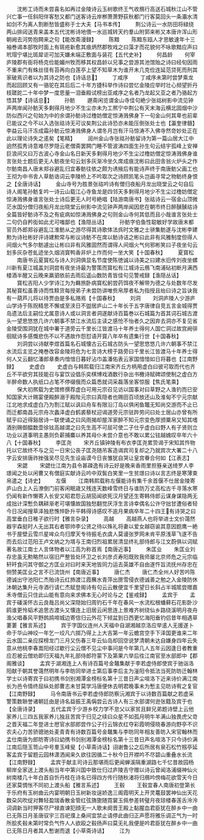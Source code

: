 <!-- { "loadSidebar": true } -->
　　沈彬工诗而未尝喜名如再过金陵诗云玉树歌终王气收鴈行高送石城秋江山不管兴亡事一任斜阳伴客愁又都门送客诗云岸栁萧萧野荻秋都门行客莫回头一条灞水清如剑不为离人割断愁皆盛称于士大夫【马书本传】
　　荆公诗云一水防田将緑绕两山排闼送青来盖本五代沈彬诗地偎一水巡城转天约羣山附郭来彬又本唐许浑山形朝阙去河势抱闗来之句【能改斋漫録】
　　陈黯
　　陈黯东瓯人才思敏速年十三袖巻谒本部牧时面上有斑疮新愈其痕炳然郡牧戏之曰藻才而花貌何不咏歌黯应声曰玳瑁宁堪比斑犀讵可加天嫌未端正敷面与装花【五代史补】
　　何昌龄
　　何宰庐陵郡有衙将杨克俭能媚州牧而移其权昌龄以兄事之尝游其池馆贻之诗曰经旬因雨不重来门有蛛丝径有苔再向白莲亭上望不知草木为谁开未几克俭连延范贷死而刑其家破焉识者以为其诗之防也【诗话总】
　　丁咸序
　　丁咸序未第时尝梦乘龙而起回顾又有一骆驼在其后后二十年方捷科举作诗曰尝忆金陵应举时壮心频望折丹枝蹉跎二十年中梦一度思量一泪垂殿试榜出亚咸序之名者乃龙起又亚之者乃骆起方悟其梦【诗话总】
　　孙鲂
　　遯斋闲览谓金山寺佳句絶少张祜树影中流见钟声两岸闻孙鲂天多剩得月地少不生尘亦未为工熈宁中荆公有天末海云横北固烟中沙防似西兴之句始为中的余谓孙鲂诗过橹妨僧定惊涛溅佛身下一句金山何其卑也前辈已能议之今不以入选张祜诗无可议矣荆公此诗恐亦未能压倒张处士也【瀛奎律髓】李益云马汗冻成霜孙鲂云惊涛溅佛身人谓冬月岂有汗马惊涛不入佛寺然竒妙处正在此以理论诗失之逺矣【笔精】
　　润州金山寺张祜孙鲂留诗为第一篇山居大江中逈然孤秀诗意难尽罗隠云老僧斋罢闗门睡不管波涛四面生孙生句云结宇孤峰上安禅巨浪间又曰万古波心寺金山名日新天多剩得月地少不生尘过橹妨僧定惊涛溅佛身谁言张处士题后更无人鲂夜坐句云划多灰渐冷坐久席成痕沈彬曰此田舎翁火炉头之作尔鲂南昌人唐末郑谷避乱归宜春鲂往依之颇为诱掖后有能诗声终于南唐鲂父画工也王彻为中书舎人草鲂诰词云李陵桥上不吟取次之诗顾凯笔头岂画寻常之物鲂终身恨之【全唐诗话】
　　金山寺号为胜景张祜吟诗有僧归夜船月龙出晓堂云之句自后诗人阁笔孙鲂复吟一诗云山载江心寺鱼龙是四邻天多剩得月地少不生尘过橹妨僧定惊涛溅佛身谁言张处士诗后更无人时号絶唱【陆游南唐书】张祜诗云一宿金山顶微茫水国分僧归夜船月龙出晓堂云树影中流见钟声两岸闻因悲在朝市终日醉醺醺祜诗全篇皆好鲂诗不及之有疵病如惊涛溅佛身之句则金山寺何其低而且小哉谁言张处士二句仍自矜衒如此尤可嗤鄙也【渔隠丛话】
　　孙鲂字伯鱼性聪敏好学故唐末都官员外郎郑谷避乱江淮鲂从之游尽得其诗歌体法呉时文雅之士骈集鲂遂与沈彬李建勲为诗社彬好评诗建勲常与彬议诗鲂不在席以鲂诗诘之彬曰此非有风雅制度但得人间烟火气多尔鲂遽出让彬曰非有风雅固然而谓得人间烟火气何邪彬笑曰子夜坐句云划多灰杂苍虬迹坐久烟消寳鸭香非炉上作而何一坐大笑【十国春秋】
　　夏寳松
　　南唐书云夏寳松与诗人刘洞俱显名节度使陈徳诚以诗美之曰建水旧传刘夜坐螺川新有夏江城盖刘洞尝有夜坐诗最为警策而寳松有江城诗云鴈飞南浦砧初断月满西楼酒半醒又云晚来羸驷依前去雨后遥山数防青皆佳句见警戒録【渔隠丛话】
　　寳松吉阳人少学诗江为为羇旅卧病寳松躬尝药饵夜不解带为德之与处数年尽发其秘寳松虽善诗而性黩货每授弟子未尝防讲唯赀帛厚者私为指授且绐曰诗之旨诀我有一葫芦儿将以待贾由是多私赂焉【十国春秋】
　　刘洞
　　刘洞庐陵人少游庐山学诗于陈贶精思不懈或至浃日不盥居庐山二十年长于五字唐律自竞五言金城得贾岛遗法后主嗣位尤属意诗人或以洞言者洞遂献诗百篇巻以石城篇为首其词石城古渡头一望思悠悠几许六朝事不禁江水流后主读之感怆不怡者久之因弃去洞亦不复见省金陵受围洞犹在城中署于道旁云千里长江皆渡马十年养士得何人国亡洞过故宫阙徘徊赋诗多感慨悲伤不以不遇故作怨怼语开寳八年卒有遗集行世【十国春秋】
　　刘洞尝以诗献李煜首篇名石城懐古云石城古防头一望思悠悠几许六朝事不禁江水流后主览之掩巻改容金陵将危为七言诗大榜于路旁曰千里长江皆渡马十年养士得何人又云翻忆潘郎章奏内愔愔日暮好沾巾盖潘佑表云家国愔愔如日将暮也【江南野録】
　　史虚白
　　史虚白与韩熙载归江南宋齐丘方柄用虚白曰彼可取而代也齐丘不平欲穷其技能召与宴饮设倡乐奕棋博戏酒数行杂出书檄诗赋碑颂使制之虚白方半醉命数人执纸口占笔不停缀俄而众篇悉就词采磊落坐客惊服【焦氏笔乘】
　　保大初熈载为史馆修撰荐虚白可用元宗召见访以国事对曰草野之人渔钓而已安知国家大计赐宴便殿醉溺于殿陛元宗曰真隠者也赐田百顷放还山及淮甸不宁元宗献江北地求成虚白乃为割江赋以讽曰舟车有限沿汀岛以俱闲鱼鼈无知尚交游而不止已而迁都南昌元宗舟次蠡泽虚白鹤裘藜杖迎谒道旁元宗驻跸劳问曰处士居山亦曾有所赋乎曰近得谿居诗一联使诵之曰风雨揭却屋浑家醉不知元宗变色厚颁粟帛又知其嗜酒别赐御醖数壶徐铉高越谓之曰先生高不可屈可使二子仕乎虚白曰野人有子贤则立功业以道事明主愚则负薪捕麋以养其母仆未尝介意也不敢以累公铉越媿叹卒年六十八【十国春秋】
　　李匡尧
　　宋齐丘镇钟陵有布衣李匡尧累贽谒于宋知其忤物托以它故终不与之见一日宋公丧子匡尧随吊客造谒宾司复却之乃就宾次大署二十八字云安排唐祚挫强吴尽见先生设庙谟今日丧雏犹自哭让皇宫眷合何如【江表志】
　　宋勰
　　宋勰仕江南为县令甚疎逸有诗云好是晚来香雨里担簦亲送绮罗人李璟闻之处以闲曹又有僧庭实献诗云吟中双鬓白笑里一生贫璟曰诗以言志终是寒薄束帛遣之【诗史】
　　左偃
　　江南韩熙载称左偃能诗有集千余首偃不仕居金陵寄庐山白上人云潦倒门前客闲眠歳又残连天数峰雪终日与谁防万丈高松古千寻落水寒仍闻有新作懒寄入长安又昭君怨云胡笳闻欲死汉月望还生寄韩侍郎云谋身谋隐两无成拙计深慙负耦耕渐老可堪懐故国独愁翻觉厌浮生言诗幸偶名公许守拙甘遭俗者轻今日况闻搜草泽独悲憔悴卧升平韩得诗感叹不逾月果病卒年二十四王有诗哭之曰高堂垂白日稚子欲行时【雅言杂录】
　　高越
　　高越燕人也将举进士文价蔼然器宇森挺时人无出其右者鄂帅李公贤之待以殊礼将妻以爱女越窃谕其意因题鹰一絶书于屋壁云雪爪星哞众鸟归摩天专待振毛衣虞人莫谩张罗网未肯平原浅草飞遂不告而去后过范阳王卢文纳之为壻与王南归烈祖累居清显终礼部侍郎与江文蔚俱以词赋著名故江南士人言体物者以江高为称首焉【南唐近事】
　　朱匡业
　　朱匡业刘存忠虽无勲略然以宿旧严整皆处环卫之长刘彦贞寿阳既败我师屡北京师危之元宗临轩旰食问其守御之方匡业对曰时来天地皆同力运去英雄不自由遂忤旨流抚州存忠在侧赞美匡业之言不已流饶州【南唐近事】
　　唐仁杰
　　唐仁杰全州人好苦吟陈德诚出守池阳仁杰贻诗云红斾渡江霞蘸水青萍出匣雪侵衣德诚善之勉之入金陵防休沐朝达集升元寺酒行请仁杰赋登阁诗有句云云散便宜千里望日长斜占半城隂尝赠嘉禾寺僧云只住此山能有意向来求佛本无心时论与之【鉴戒録】
　　孟宾于
　　孟宾于磻溪怀古云良哉吕尚父深隠始归周钓石千年在春风一水流松根蟠藓石花影卧沙鸥谁更怜韬术追思古渡头又懐连上旧居云闲思连上景难齐树绕仙乡路绕溪明月夜舟渔父唱春风平野鹧鸪啼城边寄信归云外花下倾盆到日西更忆海阳垂钓侣昔年相遇草萋萋【雅言系述】
　　宾于字国仪连州人天福中自湖湘越京洛应举逺人无援遂卜命于华山神珓一年乞一珓凡六掷乃得上上大吉第一年云蟾宫空手下泽国更谁来二年云水国二亲应探榜龙门三月又伤春三年云仙岛却回空说梦清朝未达自嫌身四年云失意从他桃李春嵩阳经过歇行尘云僧不见尘中事问是今年第几人五年云因逢日者教重应忍被云僧劝即归天福九年礼部侍郎符蒙下及第果六举后徃江南官至水部郎中【郡阁雅谈】
　　孟宾于湖湘连上人有诗百篇号金鼇集献于李若虚侍郎使宾于驰诣洛阳献于朝其誉蔼然明年与李昉同举进士第后事李后主为滏阳令抵法当死防昉迁翰林学士以诗寄宾于曰初携书剑别湘潭金榜标名第十三昔日声尘喧洛下近来诗价满江南长为邑令情终屈纵处郎曹志未甘莫学冯唐便休去明君晚事未为慙主见昉诗宥之复官【江南野録】
　　马令南唐书云李若虚侍郎防察沅湘宾于以诗数百篇献之若虚采警策数聮誉诸朝廷由是诗名益振王禹偁尝云古诗人有三水部谓何逊张籍及宾于也【全唐诗录】
　　五代孟宾于少游乡校力学不怠父以家贫且鲜兄弟题诗壁上云他家养儿三四五我家养儿独且苦宾于归见之续曰众星不如孤月明牛羊满山独畏虎父竒之晋天福二年登进士厯官水部郎尝作公子行云锦衣红夺彩霞明侵晓春游向野亭不识农夫心力苦骄骢驰处麦青青有诗数百篇号金鼇集与李昉同年相友善昉入宋官翰林而孟仕南唐为郎昉寄诗曰幼携书剑别湘潭金榜标名第十三昔日声名喧洛下只今诗价满江南后隠玉笥山中号羣玉峰叟【小草斋诗话】诩谢鲁公之后所居有泉石松竹剏亭延客孟宾于留题云园林潇洒闻来久欲往因循二十秋今日开襟吟不尽碧山重叠水长流【江南野録】
　　孟宾于献主司诗云那堪雨后更闻蝉溪隔重湖路七千忆昔故园杨柳岸全家送上渡头船当年中第兴国中致仕归过庐陵吉守赠以诗云曾闻洛浦缀神仙火树南楼几十年白首自忻丹桂在诗名已得四方传行随秋渚将归鴈吟傍梅花欲雪天今日还家莫惆怅不同初上渡头船【雅言系述】
　　王毂
　　王毂宜春人南唐初登第长于乐府有玉树曲云内宴明朝日玉树新妆逞娇逸三阁霞明天上开灵鼍鼓罢神仙出天花数朶风吹绽对舞轻盈瑞香散金管红弦旖旎随霓裳玉佩参差转璧月夜琼楼春莲舌泠泠词调新当时狎客尽尸禄直谏犯顔无一人歌未阕晋王殿上黏腥血君臣犹在醉乡中一曲已无陈日月圣唐驭宇三百祀濮上桑间宜禁止请停此曲归正声愿将雅乐调正气为一时所脍炙毂未第时常负气忤人人欲殴之毂扬声曰莫无礼我便是吟君臣犹在醉乡中一曲已无陈日月者其人慙谢而退【小草斋诗话】
　　江为
